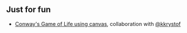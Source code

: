 ## Just for fun
* [Conway's Game of Life using canvas](https://github.com/kkrystof/Game-of-life), collaboration with [@kkrystof](https://github.com/kkrystof)
